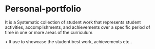 # Personal-portfolio
It is a Systematic collection of student work that 
represents student activities, accomplishments, and 
achievements over a specific period of time in one or more 
areas of the curriculum. 

• It use to showcase the student best work, achievements 
etc..
